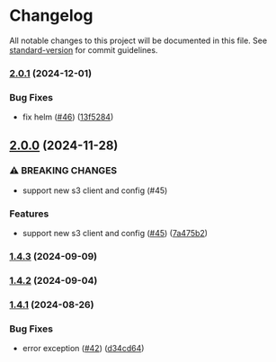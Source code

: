 # Changelog

All notable changes to this project will be documented in this file. See [standard-version](https://github.com/conventional-changelog/standard-version) for commit guidelines.

### [2.0.1](https://github.com/MapColonies/file-syncer/compare/v2.0.0...v2.0.1) (2024-12-01)


### Bug Fixes

* fix helm ([#46](https://github.com/MapColonies/file-syncer/issues/46)) ([13f5284](https://github.com/MapColonies/file-syncer/commit/13f528496c6e7453e420214ca3c74bfd20b660e0))

## [2.0.0](https://github.com/MapColonies/file-syncer/compare/v1.4.3...v2.0.0) (2024-11-28)


### ⚠ BREAKING CHANGES

* support new s3 client and config (#45)

### Features

* support new s3 client and config ([#45](https://github.com/MapColonies/file-syncer/issues/45)) ([7a475b2](https://github.com/MapColonies/file-syncer/commit/7a475b2673918fa5d2f5c80967947fd16ce88c13))

### [1.4.3](https://github.com/MapColonies/file-syncer/compare/v1.4.2...v1.4.3) (2024-09-09)

### [1.4.2](https://github.com/MapColonies/file-syncer/compare/v1.4.1...v1.4.2) (2024-09-04)

### [1.4.1](https://github.com/MapColonies/file-syncer/compare/v1.4.0...v1.4.1) (2024-08-26)


### Bug Fixes

* error exception ([#42](https://github.com/MapColonies/file-syncer/issues/42)) ([d34cd64](https://github.com/MapColonies/file-syncer/commit/d34cd649d643fbef2a8ca33114a68e462a5a2ff9))

